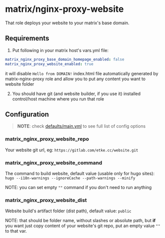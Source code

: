 # matrix/nginx-proxy-website

That role deploys your website to your matrix's base domain.

## Requirements

1. Put following in your matrix host's vars.yml file:

```yml
matrix_nginx_proxy_base_domain_homepage_enabled: false
matrix_nginx_proxy_website_enabled: true
```

it will disable `Hello from DOMAIN!` index.html file automatically generated by matrix-nginx-proxy role
and allow you to put any content you want to website folder

2. You should have git (and website builder, if you use it) installed control/host machine where you run that role

## Configuration

> **NOTE**: check [defaults/main.yml](./defaults/main.yml) to see full list of config options

### matrix_nginx_proxy_website_repo

Your website git url, eg: `https://gitlab.com/etke.cc/website.git`

### matrix_nginx_proxy_website_command

The command to build website, default value (usable only for hugo sites): `hugo --i18n-warnings --ignoreCache --path-warnings --minify`

NOTE: you can set empty `""` command if you don't need to run anything

### matrix_nginx_proxy_website_dist

Website build's artifact folder (dist path), default value: `public`

NOTE: that should be folder name, without slashes or absolute path,
but **if** you want just copy content of your website's git repo, put an empty value `""` to that var.
